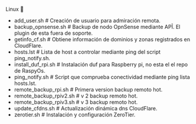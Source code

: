 Linux 🐧

- add_user.sh # Creación de usuario para admiración remota.
- backup_opnsense.sh # Backup de nodo OpnSense mediante APÎ. El plugin de esta fuera de soporte.
- getinfo_cf.sh # Obtiene información de dominios y zonas registrados en CloudFlare.
- hosts.lst # Lista de host a controlar mediante ping del script ping_notify.sh.
- install_duf_rpi.sh # Instalación duf para Raspberry pi, no esta el el repo de RaspyOs.
- ping_notify.sh # Script que comprueba conectividad mediante ping lista hosts.lst.
- remote_backup_rpi.sh # Primera version backup remoto hot.
- remote_backup_rpiv2.sh # v 2 backup remoto hot.
- remote_backup_rpiv3.sh # v 3 backup remoto hot.
- update_cfdns.sh # Actualización dinámica dns CloudFlare.
- zerotier.sh # Instalación y configuración ZeroTier.
